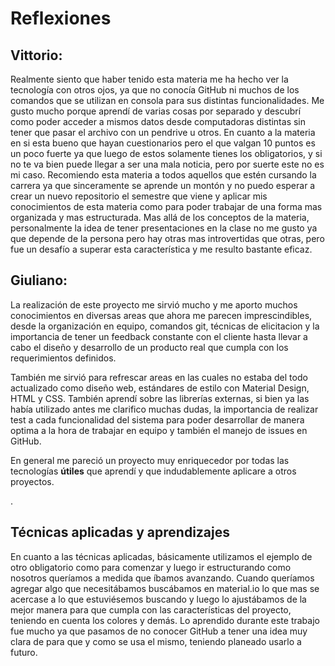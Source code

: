 # Reflexiones

## Vittorio:

Realmente siento que haber tenido esta materia me ha hecho ver la tecnología con otros ojos, ya que no conocía GitHub ni muchos de los comandos que se utilizan en consola para sus distintas funcionalidades. Me gusto mucho porque aprendí de varias cosas por separado y descubrí como poder acceder a mismos datos desde computadoras distintas sin tener que pasar el archivo con un pendrive u otros. En cuanto a la materia en si esta bueno que hayan cuestionarios pero el que valgan 10 puntos es un poco fuerte ya que luego de estos solamente tienes los obligatorios, y si no te va bien puede llegar a ser una mala noticia, pero por suerte este no es mi caso. Recomiendo esta materia a todos aquellos que estén cursando la carrera ya que sinceramente se aprende un montón y no puedo esperar a crear un nuevo repositorio el semestre que viene y aplicar mis conocimientos de esta materia como para poder trabajar de una forma mas organizada y mas estructurada. Mas allá de los conceptos de la materia, personalmente la idea de tener presentaciones en la clase no me gusto ya que depende de la persona pero hay otras mas introvertidas que otras, pero fue un desafío a superar esta característica y me resulto bastante eficaz.

## Giuliano:

La realización de este proyecto me sirvió mucho y me aporto muchos conocimientos en diversas areas que ahora me parecen imprescindibles, desde la organización en equipo, comandos git, técnicas de elicitacion y la importancia de tener un feedback constante con el cliente hasta llevar a cabo el diseño y desarrollo de un producto real que cumpla con los requerimientos definidos.

También me sirvió para refrescar areas en las cuales no estaba del todo actualizado como diseño web, estándares de estilo con Material Design, HTML y CSS. También aprendí sobre las librerías externas, si bien ya las había utilizado antes me clarifico muchas dudas, la importancia de realizar test a cada funcionalidad del sistema para poder desarrollar de manera optima a la hora de trabajar en equipo y también el manejo de issues en GitHub.

En general me pareció un proyecto muy enriquecedor por todas las tecnologías **útiles** que aprendí y que indudablemente aplicare a otros proyectos.

.

## Técnicas aplicadas y aprendizajes

En cuanto a las técnicas aplicadas, básicamente utilizamos el ejemplo de otro obligatorio como para comenzar y luego ir estructurando como nosotros queríamos a medida que íbamos avanzando. Cuando queríamos agregar algo que necesitábamos buscábamos en material.io lo que mas se acercase a lo que estuviésemos buscando y luego lo ajustábamos de la mejor manera para que cumpla con las características del proyecto, teniendo en cuenta los colores y demás. Lo aprendido durante este trabajo fue mucho ya que pasamos de no conocer GitHub a tener una idea muy clara de para que y como se usa el mismo, teniendo planeado usarlo a futuro.
